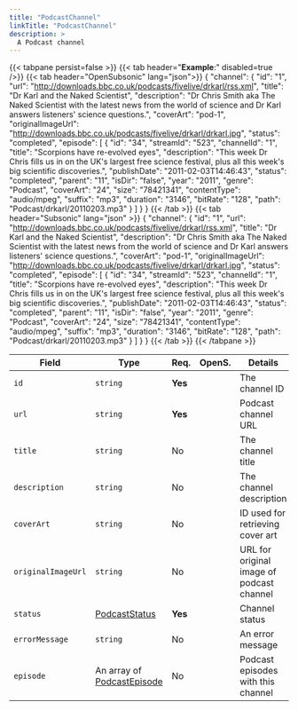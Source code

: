 ```yaml
---
title: "PodcastChannel"
linkTitle: "PodcastChannel"
description: >
  A Podcast channel
---
```


{{< tabpane persist=false >}}
{{< tab header="**Example**:" disabled=true />}}
{{< tab header="OpenSubsonic" lang="json">}}
{
  "channel": {
    "id": "1",
    "url": "http://downloads.bbc.co.uk/podcasts/fivelive/drkarl/rss.xml",
    "title": "Dr Karl and the Naked Scientist",
    "description": "Dr Chris Smith aka The Naked Scientist with the latest news from the world of science and Dr Karl answers listeners' science questions.",
    "coverArt": "pod-1",
    "originalImageUrl": "http://downloads.bbc.co.uk/podcasts/fivelive/drkarl/drkarl.jpg",
    "status": "completed",
    "episode": [
      {
        "id": "34",
        "streamId": "523",
        "channelId": "1",
        "title": "Scorpions have re-evolved eyes",
        "description": "This week Dr Chris fills us in on the UK's largest free science festival, plus all this week's big scientific discoveries.",
        "publishDate": "2011-02-03T14:46:43",
        "status": "completed",
        "parent": "11",
        "isDir": "false",
        "year": "2011",
        "genre": "Podcast",
        "coverArt": "24",
        "size": "78421341",
        "contentType": "audio/mpeg",
        "suffix": "mp3",
        "duration": "3146",
        "bitRate": "128",
        "path": "Podcast/drkarl/20110203.mp3"
      }
    ]
  }
}
{{< /tab >}}
{{< tab header="Subsonic" lang="json" >}}
{
  "channel": {
    "id": "1",
    "url": "http://downloads.bbc.co.uk/podcasts/fivelive/drkarl/rss.xml",
    "title": "Dr Karl and the Naked Scientist",
    "description": "Dr Chris Smith aka The Naked Scientist with the latest news from the world of science and Dr Karl answers listeners' science questions.",
    "coverArt": "pod-1",
    "originalImageUrl": "http://downloads.bbc.co.uk/podcasts/fivelive/drkarl/drkarl.jpg",
    "status": "completed",
    "episode": [
      {
        "id": "34",
        "streamId": "523",
        "channelId": "1",
        "title": "Scorpions have re-evolved eyes",
        "description": "This week Dr Chris fills us in on the UK's largest free science festival, plus all this week's big scientific discoveries.",
        "publishDate": "2011-02-03T14:46:43",
        "status": "completed",
        "parent": "11",
        "isDir": "false",
        "year": "2011",
        "genre": "Podcast",
        "coverArt": "24",
        "size": "78421341",
        "contentType": "audio/mpeg",
        "suffix": "mp3",
        "duration": "3146",
        "bitRate": "128",
        "path": "Podcast/drkarl/20110203.mp3"
      }
    ]
  }
}
{{< /tab >}}
{{< /tabpane >}}


| Field              | Type                                            | Req.    | OpenS. | Details                                   |
| ------------------ | ----------------------------------------------- | ------- | ------ | ----------------------------------------- |
| `id`               | `string`                                        | **Yes** |        | The channel ID                            |
| `url`              | `string`                                        | **Yes** |        | Podcast channel URL                       |
| `title`            | `string`                                        | No      |        | The channel title                         |
| `description`      | `string`                                        | No      |        | The channel description                   |
| `coverArt`         | `string`                                        | No      |        | ID used for retrieving cover art          |
| `originalImageUrl` | `string`                                        | No      |        | URL for original image of podcast channel |
| `status`           | [PodcastStatus](../podcaststatus)               | **Yes** |        | Channel status                            |
| `errorMessage`     | `string`                                        | No      |        | An error message                          |
| `episode`          | An array of [PodcastEpisode](../podcastepisode) | No      |        | Podcast episodes with this channel        |
